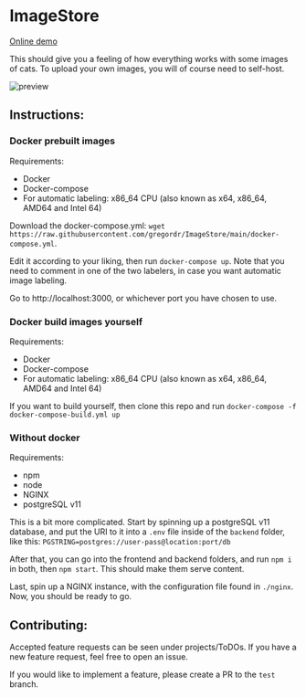 # ImageStore

[Online demo](https://gregordr.github.io/ImageStore/)

This should give you a feeling of how everything works with some images of cats. To upload your own images, you will of course need to self-host.

![preview](https://imgur.com/0yZQ7c7.jpg)

## Instructions:

### Docker prebuilt images

Requirements:

 - Docker
 - Docker-compose
 - For automatic labeling: x86_64 CPU (also known as x64, x86_64, AMD64 and Intel 64)

Download the docker-compose.yml: ```wget https://raw.githubusercontent.com/gregordr/ImageStore/main/docker-compose.yml```.

Edit it according to your liking, then run ```docker-compose up```. Note that you need to comment in one of the two labelers, in case you want automatic image labeling.

Go to http://localhost:3000, or whichever port you have chosen to use.

### Docker build images yourself

Requirements:
 - Docker
 - Docker-compose
 - For automatic labeling: x86_64 CPU (also known as x64, x86_64, AMD64 and Intel 64)

If you want to build yourself, then clone this repo and run ```docker-compose -f docker-compose-build.yml up```

### Without docker

Requirements:
 - npm
 - node
 - NGINX
 - postgreSQL v11

This is a bit more complicated. Start by spinning up a postgreSQL v11 database, and put the URI to it into a ```.env``` file inside of the ```backend``` folder, like this: ```PGSTRING=postgres://user-pass@location:port/db```

After that, you can go into the frontend and backend folders, and run ```npm i``` in both, then ```npm start```. This should make them serve content.

Last, spin up a NGINX instance, with the configuration file found in ```./nginx```. Now, you should be ready to go.

## Contributing:

Accepted feature requests can be seen under projects/ToDOs. If you have a new feature request, feel free to open an issue.

If you would like to implement a feature, please create a PR to the ```test``` branch.
